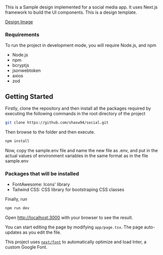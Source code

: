This is a Sample design implemented for a social media app. It uses Next.js framework to build the UI components. This is a design template.

[Design Image](https://drive.google.com/file/d/1xQhvv3Qjqpk8fiycD5u0YdjPzCQnWJdJ/view)
### Requirements

To run the project in development mode, you will require Node.js, and npm
- Node.js
- npm
- bcryptjs
- jsonwebtoken
- axios
- zod

## Getting Started

Firstly, clone the repository and then install all the packages required by executing the following commands in the root directory of the project

```bash
git clone https://github.com/shasw94/social.git
```

Then browse to the folder and then execute.

```bash
npm install
```

Now, copy the sample.env file and name the new file as .env, and put in the actual values of environment variables in the same format as in the file sample.env

### Packages that will be installed
- FontAwesome: Icons' library
- Tailwind CSS: CSS library for bootstraping CSS classes 

Finally, run

```bash
npm run dev
```

Open [http://localhost:3000](http://localhost:3000) with your browser to see the result.

You can start editing the page by modifying `app/page.tsx`. The page auto-updates as you edit the file.

This project uses [`next/font`](https://nextjs.org/docs/basic-features/font-optimization) to automatically optimize and load Inter, a custom Google Font.


